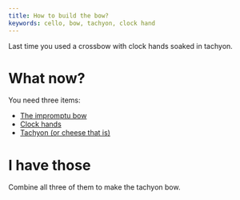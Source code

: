 ```yaml
---
title: How to build the bow?
keywords: cello, bow, tachyon, clock hand
---
```


Last time you used a crossbow with clock hands soaked in tachyon.

# What now?
You need three items:
 - [The impromptu bow](030-babygoal/050-cello.md)
 - [Clock hands](060-clock.md)
 - [Tachyon (or cheese that is)](030-babygoal/040-cheese.md)

# I have those
Combine all three of them to make the tachyon bow.
